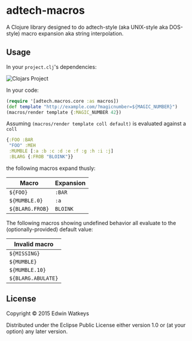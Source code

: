 # adtech-macros

A Clojure library designed to do adtech-style (aka UNIX-style aka
DOS-style) macro expansion aka string interpolation.

## Usage

In your `project.clj`'s dependencies:

![Clojars Project](http://clojars.org/thunknyc/dump/latest-version.svg)

In your code:

```clojure
(require '[adtech.macros.core :as macros])
(def template "http://example.com/?magicnumber=${MAGIC_NUMBER}")
(macros/render template {:MAGIC_NUMBER 42})
```

Assuming `(macros/render template coll default)` is evaluated against a `coll`

```clojure
{:FOO :BAR
 "FOO" :MEH
 :MUMBLE [:a :b :c :d :e :f :g :h :i :j]
 :BLARG {:FROB "BLOINK"}}
```

the following macros expand thusly:

| Macro | Expansion |
| ----- | --------- |
| `${FOO}` | `:BAR` |
| `${MUMBLE.0}` | `:a` |
| `${BLARG.FROB}` | `BLOINK` |

The following macros showing undefined behavior all evaluate to the
(optionally-provided) default value:

| Invalid macro |
| ------------- |
| `${MISSING}` |
| `${MUMBLE}` |
| `${MUMBLE.10}` |
| `${BLARG.ABULATE}` |

## License

Copyright © 2015 Edwin Watkeys

Distributed under the Eclipse Public License either version 1.0 or (at
your option) any later version.
